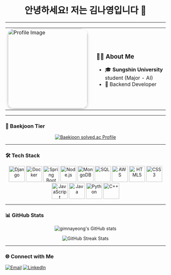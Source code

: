 <!-- 이름 및 소개 -->
<h1 align="center">안녕하세요! 저는 김나영입니다 👋</h1>

---

<!-- 사진과 About Me 섹션 배치 (가운데 정렬 + 비율 유지) -->
<table align="center">
  <tr>
    <!-- 프로필 사진 -->
    <td>
      <img src="https://i.imgur.com/bSd8IFW.jpeg" width="250" style="border-radius: 20px; box-shadow: 0px 4px 8px rgba(0, 0, 0, 0.2);" alt="Profile Image">
    </td>
    <!-- About Me 소개 -->
    <td style="text-align: left; padding-left: 20px;">
      <h3>👨‍💻 About Me</h3>
      <ul>
        <li>🎓 <strong>Sungshin University</strong> student (Major - AI)</li>
        <li>🔧 Backend Developer</li>
      </ul>
    </td>
  </tr>
</table>

---

### 🏅 Baekjoon Tier

<p align="center">
  <a href="https://solved.ac/profile/kny200208">
    <img src="http://mazassumnida.wtf/api/v2/generate_badge?boj=kny200208" alt="Baekjoon solved.ac Profile">
  </a>
</p>

---

### 🛠️ Tech Stack

<p align="center">
  <img src="https://cdn.jsdelivr.net/gh/devicons/devicon/icons/django/django-plain.svg" alt="Django" width="50" height="50"/>
  <img src="https://cdn.jsdelivr.net/gh/devicons/devicon/icons/docker/docker-original.svg" alt="Docker" width="50" height="50"/>
  <img src="https://cdn.jsdelivr.net/gh/devicons/devicon/icons/spring/spring-original.svg" alt="Spring Boot" width="50" height="50"/>
  <img src="https://cdn.jsdelivr.net/gh/devicons/devicon/icons/nodejs/nodejs-original.svg" alt="Node.js" width="50" height="50"/>
  <img src="https://cdn.jsdelivr.net/gh/devicons/devicon/icons/mongodb/mongodb-original.svg" alt="MongoDB" width="50" height="50"/>
  <img src="https://cdn.jsdelivr.net/gh/devicons/devicon/icons/postgresql/postgresql-original.svg" alt="SQL" width="50" height="50"/>
  <img src="https://cdn.jsdelivr.net/gh/devicons/devicon/icons/aws/aws-original.svg" alt="AWS" width="50" height="50"/>
  <img src="https://cdn.jsdelivr.net/gh/devicons/devicon/icons/html5/html5-original.svg" alt="HTML5" width="50" height="50"/>
  <img src="https://cdn.jsdelivr.net/gh/devicons/devicon/icons/css3/css3-original.svg" alt="CSS3" width="50" height="50"/>
  <img src="https://cdn.jsdelivr.net/gh/devicons/devicon/icons/javascript/javascript-original.svg" alt="JavaScript" width="50" height="50"/>
  <img src="https://cdn.jsdelivr.net/gh/devicons/devicon/icons/java/java-original.svg" alt="Java" width="50" height="50"/>
  <img src="https://cdn.jsdelivr.net/gh/devicons/devicon/icons/python/python-original.svg" alt="Python" width="50" height="50"/>
  <img src="https://cdn.jsdelivr.net/gh/devicons/devicon/icons/cplusplus/cplusplus-original.svg" alt="C++" width="50" height="50"/>
</p>

---

### 📊 GitHub Stats

<p align="center">
  <img src="https://github-readme-stats.vercel.app/api?username=nnaX000&show_icons=true&theme=radical" alt="gimnayeong's GitHub stats">
</p>

<p align="center">
  <img src="https://github-readme-streak-stats.herokuapp.com/?user=nnaX000&theme=radical" alt="GitHub Streak Stats">
</p>

---

### 🌐 Connect with Me

<p align="left">
  <a href="mailto:kny200208@naver.com"><img src="https://img.shields.io/badge/Email-D14836?style=for-the-badge&logo=gmail&logoColor=white" alt="Email"></a>
  <a href="https://www.linkedin.com/in/%EB%82%98%EC%98%81-%EA%B9%80-2a7335290/"><img src="https://img.shields.io/badge/LinkedIn-0077B5?style=for-the-badge&logo=linkedin&logoColor=white" alt="LinkedIn"></a>
</p>

